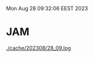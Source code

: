 Mon Aug 28 09:32:06 EEST 2023
# JAM
<a href='./cache/202308/28_09.log'>./cache/202308/28_09.log</a>
